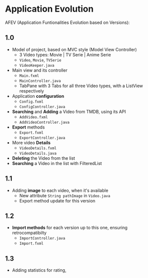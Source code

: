 # Application Evolution
AFEV (Application Funtionalities Evolution based on Versions):

## 1.0
- Model of project, based on MVC style (Model View Controller)
    - 3 Video types: Movie | TV Serie | Anime Serie
    - ```Video```, ```Movie```, ```TVSerie```
    - ```VideoKeeper.java```
- Main view and its controller
    - ```Main.fxml```
    - ```MainController.java```
    - TabPane with 3 Tabs for all three Video types, with a ListView respectively
- Application **configuration**
    - ```Config.fxml```
    - ```ConfigController.java```
- **Searching** and **Adding** a Video from TMDB, using its API
    - ```AddVideo.fxml```
    - ```AddVideoController.java```
- **Export** methods
    - ```Export.fxml```
    - ```ExportController.java```
- More video **Details**
    - ```VideoDetails.fxml```
    - ```VideoDetails.java```
- **Deleting** the Video from the list
- **Searching** a Video in the list with FilteredList

## 1.1 
- Adding **image** to each video, when it's available
    - New attribute ```String pathImage``` in ```Video.java```
    - Export method update for this version

## 1.2
- **Import methods** for each version up to this one, ensuring retrocompatibilty
    - ```ImportController.java```
    - ```Import.fxml```


## 1.3
- Adding statistics for rating,
